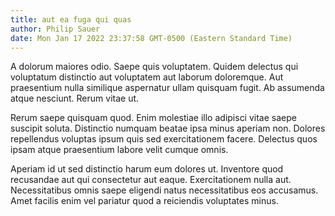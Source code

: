 ```yaml
---
title: aut ea fuga qui quas
author: Philip Sauer
date: Mon Jan 17 2022 23:37:58 GMT-0500 (Eastern Standard Time)
---
```

A dolorum maiores odio. Saepe quis voluptatem. Quidem delectus qui voluptatum distinctio aut voluptatem aut laborum doloremque. Aut praesentium nulla similique aspernatur ullam quisquam fugit. Ab assumenda atque nesciunt. Rerum vitae ut.

 Rerum saepe quisquam quod. Enim molestiae illo adipisci vitae saepe suscipit soluta. Distinctio numquam beatae ipsa minus aperiam non. Dolores repellendus voluptas ipsum quis sed exercitationem facere. Delectus quos ipsam atque praesentium labore velit cumque omnis.

 Aperiam id ut sed distinctio harum eum dolores ut. Inventore quod recusandae aut qui consectetur aut eaque. Exercitationem nulla aut. Necessitatibus omnis saepe eligendi natus necessitatibus eos accusamus. Amet facilis enim vel pariatur quod a reiciendis voluptates minus.